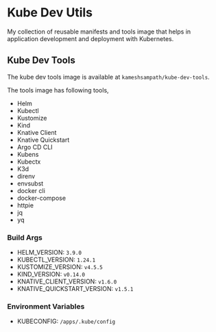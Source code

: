 # Kube Dev Utils

My collection of reusable manifests and tools image that helps in application development and deployment with Kubernetes.

## Kube Dev Tools

The kube dev tools image is available at `kameshsampath/kube-dev-tools`.

The tools image has following tools,

- Helm
- Kubectl
- Kustomize
- Kind
- Knative Client
- Knative Quickstart
- Argo CD CLI
- Kubens
- Kubectx
- K3d
- direnv
- envsubst
- docker cli
- docker-compose
- httpie
- jq
- yq

### Build Args

- HELM_VERSION: `3.9.0`
- KUBECTL_VERSION: `1.24.1`
- KUSTOMIZE_VERSION: `v4.5.5`
- KIND_VERSION: `v0.14.0`
- KNATIVE_CLIENT_VERSION: `v1.6.0`
- KNATIVE_QUICKSTART_VERSION: `v1.5.1`

### Environment Variables

- KUBECONFIG: `/apps/.kube/config`
